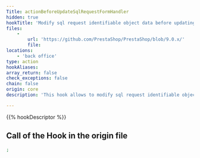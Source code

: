 ```yaml
---
Title: actionBeforeUpdateSqlRequestFormHandler
hidden: true
hookTitle: 'Modify sql request identifiable object data before updating it'
files:
    -
        url: 'https://github.com/PrestaShop/PrestaShop/blob/9.0.x/'
        file: 
locations:
    - 'back office'
type: action
hookAliases: 
array_return: false
check_exceptions: false
chain: false
origin: core
description: 'This hook allows to modify sql request identifiable object forms data before it was updated'

---
```


{{% hookDescriptor %}}

## Call of the Hook in the origin file

```php
;
```

